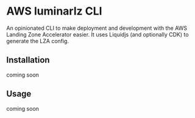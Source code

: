 # AWS luminarlz CLI
An opinionated CLI to make deployment and development with the AWS Landing Zone Accelerator easier. It uses Liquidjs (and optionally CDK) to generate the LZA config.

## Installation
coming soon
## Usage
coming soon